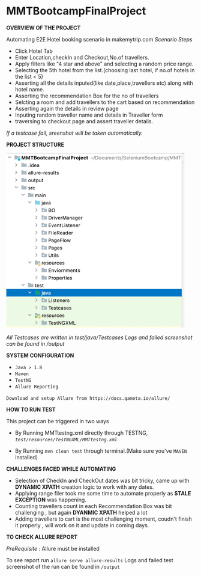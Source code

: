 # MMTBootcampFinalProject


**OVERVIEW OF THE PROJECT**

Automating E2E Hotel booking scenario in makemytrip.com
_Scenario Steps_
- Click Hotel Tab
- Enter Location,checkIn and Checkout,No.of travellers.
- Apply filters like "4 star and above" and selecting a random price range.
- Selecting the 5th hotel from the list.(choosing last hotel, if no.of hotels in the list < 5)
- Asserting all the details inputed(like date,place,travellers etc) along with hotel name.
- Asserting the recommendation Box for the no of travellers
- Selcting a room and add travellers to the cart based on recommendation
- Asserting again the details in review page
- Inputing random traveller name and details in Traveller form 
- traversing to checkout page and assert traveller details.

_If a testcase fail, sreenshot will be taken automatically._

**PROJECT STRUCTURE**

![img.png](img.png)

_All Testcases are written in test/java/Testcases_
_Logs and failed screenshot can be found in /output_

**SYSTEM CONFIGURATION**

-   `Java > 1.8`
-   `Maven`
-   `TestNG`    
-   `Allure Reporting`

`Download and setup Allure from https://docs.qameta.io/allure/`

**HOW TO RUN TEST**

This project can be triggered in two ways  
- By Running MMTtestng.xml directly through TESTNG, _`test/resources/TestNGXML/MMTtestng.xml`_

- By Running `mvn clean test` through terminal.(Make sure you've `MAVEN` installed)

**CHALLENGES FACED WHILE AUTOMATING**

- Selection of CheckIn and CheckOut dates was bit tricky, came up with **DYNAMIC XPATH** creation logic to work with any dates.
- Applying range filer took me some time to automate properly as **STALE EXCEPTION** was happening.
- Counting travellers count in each Recommendation Box was bit challenging , but again **DYANMIC XPATH** helped a lot
- Adding travellers to cart is the most challenging moment, coudn't finish it properly , will work on it and update in coming days.

**TO CHECK ALLURE REPORT**

_PreRequisite_ : Allure must be installed

To see report run `allure serve allure-results`
Logs and failed test screenshot of the run can be found in `/output`
